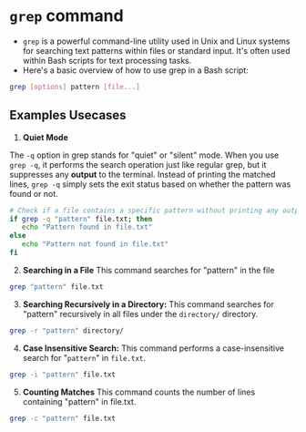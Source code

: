 # `grep` command 
- `grep` is a powerful command-line utility used in Unix and Linux systems for searching text patterns within files or standard input. It's often used within Bash scripts for text processing tasks.
- Here's a basic overview of how to use grep in a Bash script:

```bash
grep [options] pattern [file...]
```


## Examples Usecases

1. **Quiet Mode**

 The `-q` option in grep stands for "quiet" or "silent" mode. When you use `grep -q`, it performs the search operation just like regular grep, but it suppresses any **output** to the terminal. Instead of printing the matched lines, `grep -q` simply sets the exit status based on whether the pattern was found or not.

 ```bash
# Check if a file contains a specific pattern without printing any output
if grep -q "pattern" file.txt; then
    echo "Pattern found in file.txt"
else
    echo "Pattern not found in file.txt"
fi

 ```


2. **Searching in a File**
This command searches for "pattern" in the file 
```bash
grep "pattern" file.txt
```

3. **Searching Recursively in a Directory:**
This command searches for "pattern" recursively in all files under the `directory/` directory.
```bash
grep -r "pattern" directory/
```

4. **Case Insensitive Search:**
This command performs a case-insensitive search for "`pattern`" in `file.txt`.
```bash
grep -i "pattern" file.txt
```

5. **Counting Matches**
This command counts the number of lines containing "pattern" in file.txt.

```bash
grep -c "pattern" file.txt
```